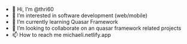 - 👋 Hi, I’m @thri60
- 👀 I’m interested in software development (web/mobile) 
- 🌱 I’m currently learning Quasar Framework 
- 💞️ I’m looking to collaborate on an quasar framework related projects 
- 📫 How to reach me michaeli.netlify.app 

<!---
thri60/thri60 is a ✨ special ✨ repository because its `README.md` (this file) appears on your GitHub profile.
You can click the Preview link to take a look at your changes.
--->
